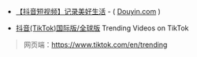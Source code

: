 
- [【抖音短视频】记录美好生活](https://www.douyin.com/) - ( [Douyin.com](https://www.douyin.com/) )

- [抖音(TikTok)国际版/全球版](https://www.tiktok.com/en/trending) Trending Videos on TikTok
 > 网页端：https://www.tiktok.com/en/trending
